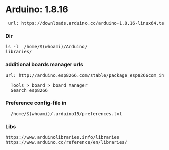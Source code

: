 
# Arduino: 1.8.16   
<pre>
 url: https://downloads.arduino.cc/arduino-1.8.16-linux64.tar.xz
</pre>

### Dir
<pre>
ls -l  /home/$(whoami)/Arduino/
libraries/
</pre>

### additional boards manager urls
<pre>
url: http://arduino.esp8266.com/stable/package_esp8266com_index.json  

  Tools > board > board Manager
  Search esp8266
</pre>

### Preference config-file in
<pre>
  /home/$(whoami)/.arduino15/preferences.txt
</pre>



### Libs
<pre>
https://www.arduinolibraries.info/libraries
https://www.arduino.cc/reference/en/libraries/
</pre>
